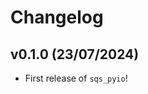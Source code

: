 # Changelog

<!--next-version-placeholder-->

## v0.1.0 (23/07/2024)

- First release of `sqs_pyio`!
